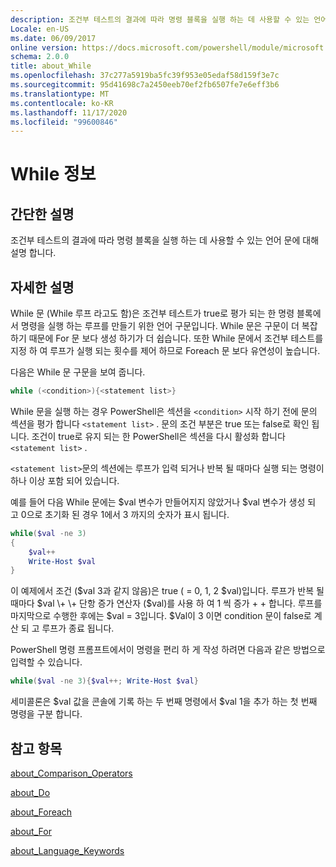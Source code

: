 ```yaml
---
description: 조건부 테스트의 결과에 따라 명령 블록을 실행 하는 데 사용할 수 있는 언어 문에 대해 설명 합니다.
Locale: en-US
ms.date: 06/09/2017
online version: https://docs.microsoft.com/powershell/module/microsoft.powershell.core/about/about_while?view=powershell-7.2&WT.mc_id=ps-gethelp
schema: 2.0.0
title: about_While
ms.openlocfilehash: 37c277a5919ba5fc39f953e05edaf58d159f3e7c
ms.sourcegitcommit: 95d41698c7a2450eeb70ef2fb6507fe7e6eff3b6
ms.translationtype: MT
ms.contentlocale: ko-KR
ms.lasthandoff: 11/17/2020
ms.locfileid: "99600846"
---
```

# <a name="about-while"></a>While 정보

## <a name="short-description"></a>간단한 설명
조건부 테스트의 결과에 따라 명령 블록을 실행 하는 데 사용할 수 있는 언어 문에 대해 설명 합니다.

## <a name="long-description"></a>자세한 설명

While 문 (While 루프 라고도 함)은 조건부 테스트가 true로 평가 되는 한 명령 블록에서 명령을 실행 하는 루프를 만들기 위한 언어 구문입니다. While 문은 구문이 더 복잡 하기 때문에 For 문 보다 생성 하기가 더 쉽습니다. 또한 While 문에서 조건부 테스트를 지정 하 여 루프가 실행 되는 횟수를 제어 하므로 Foreach 문 보다 유연성이 높습니다.

다음은 While 문 구문을 보여 줍니다.

```powershell
while (<condition>){<statement list>}
```

While 문을 실행 하는 경우 PowerShell은 섹션을 `<condition>` 시작 하기 전에 문의 섹션을 평가 합니다 `<statement list>` . 문의 조건 부분은 true 또는 false로 확인 됩니다. 조건이 true로 유지 되는 한 PowerShell은 섹션을 다시 활성화 합니다 `<statement list>` .

`<statement list>`문의 섹션에는 루프가 입력 되거나 반복 될 때마다 실행 되는 명령이 하나 이상 포함 되어 있습니다.

예를 들어 다음 While 문에는 $val 변수가 만들어지지 않았거나 $val 변수가 생성 되 고 0으로 초기화 된 경우 1에서 3 까지의 숫자가 표시 됩니다.

```powershell
while($val -ne 3)
{
    $val++
    Write-Host $val
}
```

이 예제에서 조건 ($val 3과 같지 않음)은 true ( \= 0, 1, 2 $val)입니다. 루프가 반복 될 때마다 $val \+ \+ 단항 증가 연산자 ($val)를 사용 하 여 1 씩 증가 \+ \+ 합니다. 루프를 마지막으로 수행한 후에는 $val \= 3입니다. $Val이 3 이면 condition 문이 false로 계산 되 고 루프가 종료 됩니다.

PowerShell 명령 프롬프트에서이 명령을 편리 하 게 작성 하려면 다음과 같은 방법으로 입력할 수 있습니다.

```powershell
while($val -ne 3){$val++; Write-Host $val}
```

세미콜론은 $val 값을 콘솔에 기록 하는 두 번째 명령에서 $val 1을 추가 하는 첫 번째 명령을 구분 합니다.

## <a name="see-also"></a>참고 항목

[about_Comparison_Operators](about_Comparison_Operators.md)

[about_Do](about_Do.md)

[about_Foreach](about_Foreach.md)

[about_For](about_For.md)

[about_Language_Keywords](about_Language_Keywords.md)

